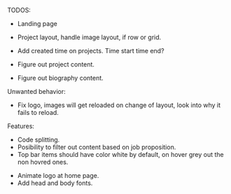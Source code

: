 TODOS:

- Landing page
- Project layout, handle image layout, if row or grid.
- Add created time on projects. Time start time end?

- Figure out project content.
- Figure out biography content.

Unwanted behavior:

- Fix logo, images will get reloaded on change of layout, look into why it fails to reload.

Features:

- Code splitting.
- Posibility to filter out content based on job proposition.
- Top bar items should have color white by default, on hover grey out the non hovred ones.

* Animate logo at home page.
* Add head and body fonts.
